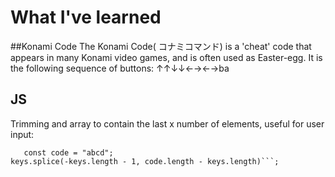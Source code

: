 # What I've learned
##Konami Code
The Konami Code( コナミコマンド) is a 'cheat' code that appears in many Konami video games, and is often used as Easter-egg.
It is the following sequence of buttons: ↑↑↓↓←→←→ba

## JS

Trimming and array to contain the last x number of elements, useful for user input:

```let keys = [];
   const code = "abcd";
keys.splice(-keys.length - 1, code.length - keys.length)```;